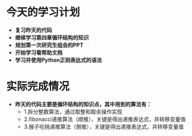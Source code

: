 # 今天的学习计划

- **复习昨天的代码**
- **继续学习第四章循环结构的知识**
- **规划第一次研究生组会的PPT**
- **开始学习看帮助文档**
- **学习并使用Python正则表达式的语法**

# 实际完成情况

- **昨天的代码主要是循环结构的知识点，其中用到的算法有：**
  - 1.拆分整数算法，通过取整和取余操作实现
  - 2.fibonacci递推算法（顺推），关键是得出递推表达式，并转移变量值
  - 3.猴子吃桃递推算法（倒推），关键是得出递推表达式，并转移变量值

